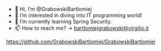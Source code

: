 - 👋 Hi, I’m @GrabowskiBartlomiej
- 👀 I’m interested in diving into IT programming world!
- 🌱 I’m currently learning Spring Security.
- 📫 How to reach me? -> bartlomiejgrabowski@virgilio.it

<!---
GrabowskiBartlomiej/GrabowskiBartlomiej is a ✨ special ✨ repository because its `README.md` (this file) appears on your GitHub profile.
You can click the Preview link to take a look at your changes.
--->
https://github.com/GrabowskiBartlomiej/GrabowskiBartlomiej
